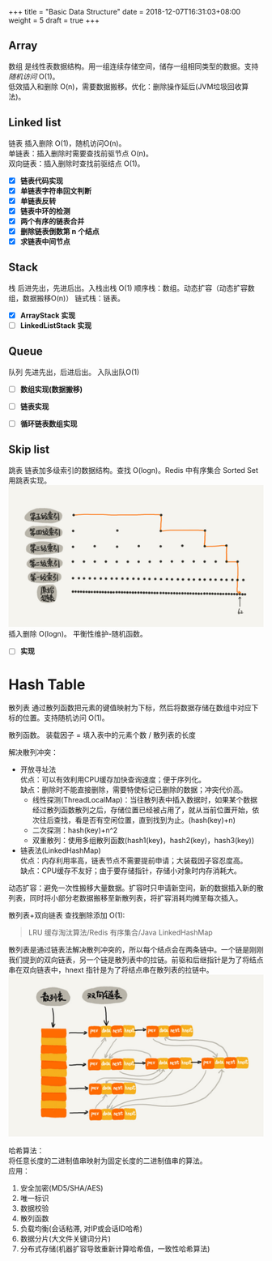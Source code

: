 +++
title = "Basic Data Structure"
date =  2018-12-07T16:31:03+08:00
weight = 5
draft = true
+++

## Array
数组 是线性表数据结构。用一组连续存储空间，储存一组相同类型的数据。支持*随机访问* O(1)。    
低效插入和删除 O(n)，需要数据搬移。优化：删除操作延后(JVM垃圾回收算法)。    

## Linked list
链表 插入删除 O(1)，随机访问O(n)。    
单链表：插入删除时需要查找前驱节点 O(n)。    
双向链表：插入删除时查找前驱结点 O(1)。    


- [X] **链表代码实现**
- [X] **单链表字符串回文判断**       
- [X] **单链表反转**    
- [X] **链表中环的检测**    
- [X] **两个有序的链表合并**
- [X] **删除链表倒数第 n 个结点**
- [X] **求链表中间节点**

## Stack
栈 后进先出，先进后出。入栈出栈 O(1)
顺序栈：数组。动态扩容（动态扩容数组，数据搬移O(n)）
链式栈：链表。

- [X] **ArrayStack 实现**
- [ ] **LinkedListStack 实现**  

## Queue
队列 先进先出，后进后出。 入队出队O(1)

- [ ] **数组实现(数据搬移)**
- [ ] **链表实现**
- [ ] **循环链表数组实现**


## Skip list
跳表 链表加多级索引的数据结构。查找 O(logn)。Redis 中有序集合 Sorted Set 用跳表实现。
![](./skip-list.jpg)    
插入删除 O(logn)。 平衡性维护-随机函数。

- [ ] **实现**
  
# Hash Table
散列表 通过散列函数把元素的键值映射为下标，然后将数据存储在数组中对应下标的位置。支持随机访问 O(1)。    

散列函数。
装载因子 = 填入表中的元素个数 / 散列表的长度    

解决散列冲突：
- 开放寻址法   
优点：可以有效利用CPU缓存加快查询速度；便于序列化。    
缺点：删除时不能直接删除，需要特使标记已删除的数据；冲突代价高。    
	- 线性探测(ThreadLocalMap)：当往散列表中插入数据时，如果某个数据经过散列函数散列之后，存储位置已经被占用了，就从当前位置开始，依次往后查找，看是否有空闲位置，直到找到为止。(hash(key)+n)
	- 二次探测：hash(key)+n^2
	- 双重散列：使用多组散列函数(hash1(key)，hash2(key)，hash3(key))
- 链表法(LinkedHashMap)    
优点：内存利用率高，链表节点不需要提前申请；大装载因子容忍度高。    
缺点：CPU缓存不友好；由于要存储指针，存储小对象时内存消耗大。

动态扩容：避免一次性搬移大量数据。扩容时只申请新空间，新的数据插入新的散列表，同时将小部分老数据搬移至新散列表，将扩容消耗均摊至每次插入。    

散列表+双向链表 查找删除添加 O(1):    
>LRU 缓存淘汰算法/Redis 有序集合/Java LinkedHashMap    

散列表是通过链表法解决散列冲突的，所以每个结点会在两条链中。一个链是刚刚我们提到的双向链表，另一个链是散列表中的拉链。前驱和后继指针是为了将结点串在双向链表中，hnext 指针是为了将结点串在散列表的拉链中。    
![](./lru.jpg)

哈希算法：    
将任意长度的二进制值串映射为固定长度的二进制值串的算法。    
应用：    
1. 安全加密(MD5/SHA/AES)
2. 唯一标识
3. 数据校验
4. 散列函数
5. 负载均衡(会话粘滞, 对IP或会话ID哈希)
6. 数据分片(大文件关键词分片)
7. 分布式存储(机器扩容导致重新计算哈希值，一致性哈希算法)